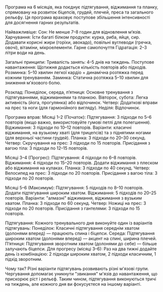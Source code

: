 Програма на 6 місяців, яка поєднує підтягування, віджимання та планку, спрямовану на розвиток біцепсів, грудей, плечей, преса та загального рельєфу. Ця програма враховує поступове збільшення інтенсивності для досягнення гарних результатів.

Найважливіше:
Сон: Не менше 7–8 годин для відновлення м’язів.
Харчування:
Їсти багаті білком продукти: курка, риба, яйця, сир.
Додавати корисні жири (горіхи, авокадо), повільні вуглеводи (гречка, овочі), вітаміни, мікроелементи.
Гарне самопочуття
Гідратація: 2–3 літри води на день.

Загальні принципи:
Тривалість занять: 4–5 днів на тиждень.
Поступове навантаження: Щотижня додається кількість повторів або підходів.
Розминка: 5–10 хвилин легкої кардіо + динамічна розтяжка перед кожним тренуванням.
Заминка: Статична розтяжка 5–10 хвилин для зниження м'язового болю.

Розклад:
Понеділок, середа, п’ятниця: Основне тренування з підтягуваннями, віджиманнями та планкою.
Вівторок, субота: Легка активність (йога, прогулянка) або відпочинок.
Четвер: Додаткові вправи на прес та ноги (для гармонійного вигляду).
Неділя: Відпочинок.

Програма вправ:
Місяці 1–2 (Початок):
Підтягування: 3 підходи по 5–6 повторів (якщо важко, використовуйте гумові петлі для полегшення).
Віджимання: 3 підходи по 10–12 повторів.
Варіанти: класичні віджимання, на вузькому хваті (для трицепсів) та з піднятими ногами (для верхньої частини грудей).
Планка: 3 підходи по 20–30 секунд.
Четвер:
Скручування на прес: 3 підходи по 15 повторів.
Присідання з вагою тіла: 3 підходи по 12–15 повторів.

Місяці 3–4 (Прогрес):
Підтягування: 4 підходи по 6–8 повторів.
Віджимання: 4 підходи по 15–20 повторів.
Додати віджимання з плеском або віджимання на кулаках.
Планка: 3 підходи по 40 секунд.
Четвер:
Велосипед на прес: 3 підходи по 20 повторів.
Присідання з вагою тіла: 3 підходи по 20 повторів.

Місяці 5–6 (Максимум):
Підтягування: 5 підходів по 8–10 повторів.
Додати підтягування широким хватом.
Віджимання: 5 підходів по 20–25 повторів.
Варіанти: "алмазні" віджимання, віджимання з вузьким хватом.
Планка: 3 підходи по 60 секунд.
Четвер:
Ножиці на прес: 3 підходи по 20 повторів.
Присідання з гантелями: 3 підходи по 15 повторів.



Підтягування:
Кожного тренувального дня виконуйте один із варіантів підтягувань:
Понеділок:
Класичні підтягування середнім хватом (долонями вперед) — працюють спина і біцепси.
Середа:
Підтягування широким хватом (долонями вперед) — акцент на спині, ширина плечей.
П’ятниця:
Підтягування зворотним хватом (долонями до себе) — більше залучають біцепси.
Для прогресу (місяці 3–6):
Раз на два тижні додайте день із комбінацією:
2 підходи широким хватом, 2 підходи класичним, 1 підхід зворотним.

Чому так?
Різні варіанти підтягувань розвивають різні м'язові групи.
Чергування допомагає уникнути "звикання" м'язів до навантаження, що прискорює ріст і рельєф.
Таким чином, підтягування виконуються тричі на тиждень, але кожного дня ви фокусуєтеся на іншому варіанті.

